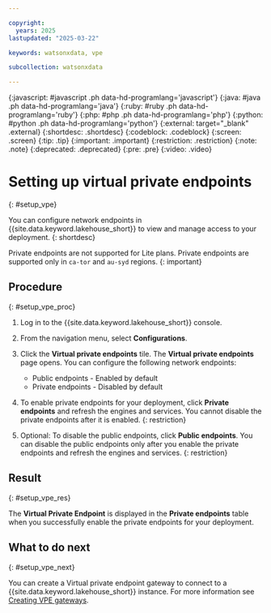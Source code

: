 ```yaml
---

copyright:
  years: 2025
lastupdated: "2025-03-22"

keywords: watsonxdata, vpe

subcollection: watsonxdata

---
```


{:javascript: #javascript .ph data-hd-programlang='javascript'}
{:java: #java .ph data-hd-programlang='java'}
{:ruby: #ruby .ph data-hd-programlang='ruby'}
{:php: #php .ph data-hd-programlang='php'}
{:python: #python .ph data-hd-programlang='python'}
{:external: target="_blank" .external}
{:shortdesc: .shortdesc}
{:codeblock: .codeblock}
{:screen: .screen}
{:tip: .tip}
{:important: .important}
{:restriction: .restriction}
{:note: .note}
{:deprecated: .deprecated}
{:pre: .pre}
{:video: .video}

# Setting up virtual private endpoints
{: #setup_vpe}

You can configure network endpoints in {{site.data.keyword.lakehouse_short}} to view and manage access to your deployment.
{: shortdesc}

Private endpoints are not supported for Lite plans. Private endpoints are supported only in `ca-tor` and `au-syd` regions.
{: important}

## Procedure
{: #setup_vpe_proc}


1. Log in to the {{site.data.keyword.lakehouse_short}} console.
1. From the navigation menu, select **Configurations**.
1. Click the **Virtual private endpoints** tile. The **Virtual private endpoints** page opens. You can configure the following network endpoints:
    * Public endpoints - Enabled by default
    * Private endpoints - Disabled by default
1. To enable private endpoints for your deployment, click **Private endpoints** and refresh the engines and services.
   You cannot disable the private endpoints after it is enabled.
   {: restriction}

1. Optional: To disable the public endpoints, click **Public endpoints**.
   You can disable the public endpoints only after you enable the private endpoints and refresh the engines and services.
   {: restriction}

## Result
{: #setup_vpe_res}

The **Virtual Private Endpoint** is displayed in the **Private endpoints** table when you successfully enable the private endpoints for your deployment.

## What to do next
{: #setup_vpe_next}

You can create a Virtual private endpoint gateway to connect to a {{site.data.keyword.lakehouse_short}} instance. For more information see [Creating VPE gateways](/docs/vpc?topic=vpc-ordering-endpoint-gateway).
